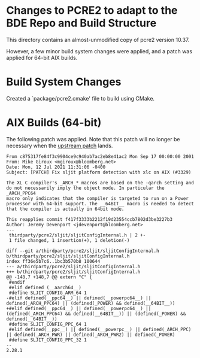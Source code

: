 Changes to PCRE2 to adapt to the BDE Repo and Build Structure
=============================================================

This directory contains an almost-unmodified copy of pcre2 version 10.37.

However, a few minor build system changes were applied, and a patch was applied
for 64-bit AIX builds.

Build System Changes
====================

Created a `package/pcre2.cmake' file to build using CMake.

AIX Builds (64-bit)
===================

The following patch was applied.  Note that this patch will no longer be
necessary when the [upstream patch](https://bugs.exim.org/show_bug.cgi?id=2787)
lands.

```
From c875317fe84f3c9904ce9c940ab7ac2eb8e41ac2 Mon Sep 17 00:00:00 2001
From: Mike Giroux <mgiroux@bloomberg.net>
Date: Mon, 12 Jul 2021 11:31:06 -0400
Subject: [PATCH] Fix sljit platform detection with xlc on AIX (#3329)

The XL C compiler's _ARCH_* macros are based on the -qarch setting and
do not necessarily imply the object mode. In particular the _ARCH_PPC64
macro only indicates that the compiler is targeted to run on a Power
processor with 64-bit support. The __64BIT__ macro is needed to detect
that the compiler is actually in 64bit mode.

This reapplies commit f417f3333b2212f19d23554ccb7802d3be3227b3
Author: Jeremy Devenport <jdevenport@bloomberg.net>
---
 thirdparty/pcre2/sljit/sljitConfigInternal.h | 2 +-
 1 file changed, 1 insertion(+), 1 deletion(-)

diff --git a/thirdparty/pcre2/sljit/sljitConfigInternal.h b/thirdparty/pcre2/sljit/sljitConfigInternal.h
index ff36e5b7c6..1bc3b570b8 100644
--- a/thirdparty/pcre2/sljit/sljitConfigInternal.h
+++ b/thirdparty/pcre2/sljit/sljitConfigInternal.h
@@ -148,7 +148,7 @@ extern "C" {
 #endif
 #elif defined (__aarch64__)
 #define SLJIT_CONFIG_ARM_64 1
-#elif defined(__ppc64__) || defined(__powerpc64__) || defined(_ARCH_PPC64) || (defined(_POWER) && defined(__64BIT__))
+#elif defined(__ppc64__) || defined(__powerpc64__) || (defined(_ARCH_PPC64) && defined(__64BIT__)) || (defined(_POWER) && defined(__64BIT__))
 #define SLJIT_CONFIG_PPC_64 1
 #elif defined(__ppc__) || defined(__powerpc__) || defined(_ARCH_PPC) || defined(_ARCH_PWR) || defined(_ARCH_PWR2) || defined(_POWER)
 #define SLJIT_CONFIG_PPC_32 1
-- 
2.28.1
```
